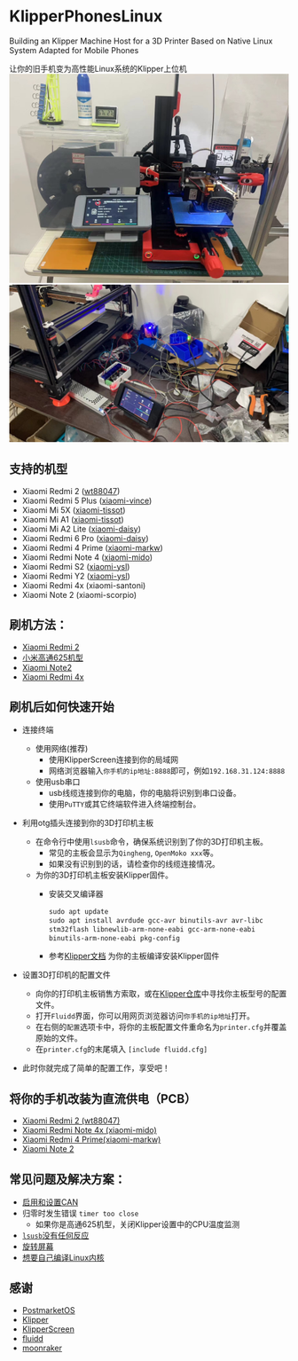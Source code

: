 # KlipperPhonesLinux
Building an Klipper Machine Host for a 3D Printer Based on Native Linux System Adapted for Mobile Phones

让你的旧手机变为高性能Linux系统的Klipper上位机
![wt88047](pictures/1.jpg)
![wt88047](pictures/2.jpg)

## 支持的机型
- Xiaomi Redmi 2 ([wt88047](https://github.com/umeiko/KlipperPhonesLinux/releases/tag/Xiaomi_Redmi2))
- Xiaomi Redmi 5 Plus ([xiaomi-vince](https://github.com/umeiko/KlipperPhonesLinux/releases/tag/Xiaomi_msm8953_Phones))
- Xiaomi Mi 5X ([xiaomi-tissot](https://github.com/umeiko/KlipperPhonesLinux/releases/tag/Xiaomi_msm8953_Phones))
- Xiaomi Mi A1 ([xiaomi-tissot](https://github.com/umeiko/KlipperPhonesLinux/releases/tag/Xiaomi_msm8953_Phones))
- Xiaomi Mi A2 Lite ([xiaomi-daisy](https://github.com/umeiko/KlipperPhonesLinux/releases/tag/Xiaomi_msm8953_Phones))
- Xiaomi Redmi 6 Pro ([xiaomi-daisy](https://github.com/umeiko/KlipperPhonesLinux/releases/tag/Xiaomi_msm8953_Phones))
- Xiaomi Redmi 4 Prime ([xiaomi-markw](https://github.com/umeiko/KlipperPhonesLinux/releases/tag/Xiaomi_msm8953_Phones))
- Xiaomi Redmi Note 4 ([xiaomi-mido](https://github.com/umeiko/KlipperPhonesLinux/releases/tag/Xiaomi_msm8953_Phones))
- Xiaomi Redmi S2 ([xiaomi-ysl](https://github.com/umeiko/KlipperPhonesLinux/releases/tag/Xiaomi_msm8953_Phones))
- Xiaomi Redmi Y2 ([xiaomi-ysl](https://github.com/umeiko/KlipperPhonesLinux/releases/tag/Xiaomi_msm8953_Phones))
- Xiaomi Redmi 4x (xiaomi-santoni)
- Xiaomi Note 2 (xiaomi-scorpio)


## 刷机方法：
- [Xiaomi Redmi 2](https://github.com/umeiko/KlipperPhonesLinux/releases/tag/Xiaomi_Redmi2)
- [小米高通625机型](https://github.com/umeiko/KlipperPhonesLinux/releases/tag/Xiaomi_msm8953_Phones)
- [Xiaomi Note2]()
- [Xiaomi Redmi 4x]()

## 刷机后如何快速开始
- 连接终端
  - 使用网络(推荐) 
    - 使用KlipperScreen连接到你的局域网
    - 网络浏览器输入`你手机的ip地址:8888`即可，例如`192.168.31.124:8888`
  - 使用usb串口
    - usb线缆连接到你的电脑，你的电脑将识别到串口设备。
    - 使用`PuTTY`或其它终端软件进入终端控制台。

- 利用otg插头连接到你的3D打印机主板
   - 在命令行中使用`lsusb`命令，确保系统识别到了你的3D打印机主板。
     - 常见的主板会显示为`Qingheng`, `OpenMoko xxx`等。
     - 如果没有识别到的话，请检查你的线缆连接情况。
   - 为你的3D打印机主板安装Klipper固件。
     - 安装交叉编译器

           sudo apt update
           sudo apt install avrdude gcc-avr binutils-avr avr-libc stm32flash libnewlib-arm-none-eabi gcc-arm-none-eabi binutils-arm-none-eabi pkg-config
      
      - 参考[Klipper文档](https://www.klipper3d.org/zh/Installation.html) 为你的主板编译安装Klipper固件
  
- 设置3D打印机的配置文件
    - 向你的打印机主板销售方索取，或在[Klipper仓库](https://github.com/Klipper3d/klipper/tree/master/config)中寻找你主板型号的配置文件。
    - 打开`Fluidd`界面，你可以用网页浏览器访问`你手机的ip地址`打开。
    - 在右侧的`配置`选项卡中，将你的主板配置文件重命名为`printer.cfg`并覆盖原始的文件。
    - 在`printer.cfg`的末尾填入 `[include fluidd.cfg]`

- 此时你就完成了简单的配置工作，享受吧！

## 将你的手机改装为直流供电（PCB）

- [Xiaomi Redmi 2 (wt88047)](https://github.com/umeiko/KlipperPhonesLinux/tree/main/PCB/Xiaomi_redmi2)
- [Xiaomi Redmi Note 4x (xiaomi-mido)](https://github.com/umeiko/KlipperPhonesLinux/tree/main/PCB/Xiaomi_redmi_Note4x)
- [Xiaomi Redmi 4 Prime(xiaomi-markw)](https://github.com/umeiko/KlipperPhonesLinux/tree/main/PCB/Xiaomi_redmi4_Prime)
- [Xiaomi Note 2](https://github.com/umeiko/KlipperPhonesLinux/tree/main/PCB/Xiaomi_redmi4_Prime)

## 常见问题及解决方案：
- [启用和设置CAN](https://github.com/umeiko/KlipperPhonesLinux/blob/main/Docs/Q%26A/CAN_BUS_CN.md)
- 归零时发生错误 `timer too close`
  - 如果你是高通625机型，关闭Klipper设置中的CPU温度监测
- [`lsusb`没有任何反应](https://github.com/umeiko/KlipperPhonesLinux/tree/main/PCB)
- [旋转屏幕](https://github.com/umeiko/KlipperPhonesLinux/blob/main/Docs/Q%26A/ROTATE_THE_SCREEN_CN.md)
- [想要自己编译Linux内核](https://gitee.com/meiziyang2023/ubuntu-ports-xiaomi-625-phones)

## 感谢
- [PostmarketOS](https://postmarketos.org/)
- [Klipper](https://github.com/Klipper3d/)
- [KlipperScreen](https://github.com/KlipperScreen/KlipperScreen)
- [fluidd](https://github.com/fluidd-core/fluidd)
- [moonraker](https://github.com/Arksine/moonraker)